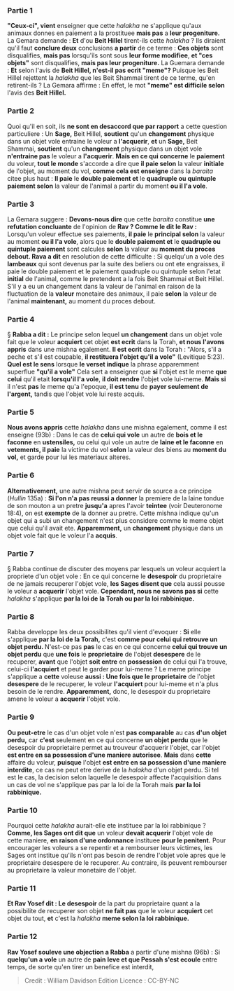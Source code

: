 
### Partie 1
<b>"Ceux-ci", vient</b> enseigner que cette <i>halakha</i> ne s'applique qu'aux animaux donnes en paiement a la prostituee <b>mais pas</b> a <b>leur progeniture.</b> La Gemara demande : <b>Et</b> d'ou <b>Beit Hillel</b> tirent-ils cette <i>halakha</i> ? Ils diraient qu'il faut <b>conclure deux</b> conclusions <b>a partir</b> de ce terme : <b>Ces objets</b> sont disqualifies, <b>mais pas</b> lorsqu'ils sont sous <b>leur forme modifiee</b>, <b>et "ces objets"</b> sont disqualifies, <b>mais pas leur progeniture.</b> La Guemara demande : <b>Et</b> selon l'avis de <b>Beit Hillel, n'est-il pas ecrit "meme"?</b> Puisque les Beit Hillel rejettent la <i>halakha</i> que les Beit Shammai tirent de ce terme, qu'en retirent-ils ? La Gemara affirme : En effet, le mot <b>"meme" est difficile selon</b> l'avis des <b>Beit Hillel.</b>

### Partie 2
Quoi qu'il en soit, ils <b>ne sont en desaccord que par rapport</b> a cette question particuliere : Un <b>Sage,</b> Beit Hillel, <b>soutient</b> qu'un <b>changement</b> physique dans un objet vole entraine le voleur a <b>l'acquerir</b>, <b>et</b> un <b>Sage,</b> Beit Shammai, <b>soutient</b> qu'un <b>changement</b> physique dans un objet vole <b>n'entraine pas</b> le voleur a <b>l'acquerir</b>. <b>Mais en ce qui concerne</b> le <b>paiement</b> du voleur, <b>tout le monde</b> s'accorde a dire que <b>il paie selon</b> la valeur <b>initiale</b> de l'objet, au moment du vol, <b>comme cela est enseigne</b> dans la <i>baraita</i> citee plus haut : <b>Il paie</b> le <b>double paiement et</b> le <b>quadruple ou quintuple paiement selon</b> la valeur de l'animal a partir du moment <b>ou il l'a vole</b>.

### Partie 3
La Gemara suggere : <b>Devons-nous dire</b> que cette <i>baraita</i> constitue <b>une refutation concluante</b> de l'opinion de <b>Rav ? Comme le dit le Rav :</b> Lorsqu'un voleur effectue ses paiements, <b>il paie</b> le <b>principal selon</b> la valeur au moment <b>ou il l'a vole</b>, alors que le <b>double paiement et</b> le <b>quadruple ou quintuple paiement</b> sont calcules <b>selon</b> la valeur au <b>moment du proces debout. Rava a dit</b> en resolution de cette difficulte : Si quelqu'un a vole des <b>lambeaux</b> qui sont devenus par la suite des beliers ou ont ete engraisses, il paie le double paiement et le paiement quadruple ou quintuple selon l'etat <b>initial</b> de l'animal, comme le pretendent a la fois Beit Shammai et Beit Hillel. S'il y a eu un changement dans la valeur de l'animal en raison de la fluctuation de la <b>valeur</b> monetaire des animaux, il paie <b>selon</b> la valeur de l'animal <b>maintenant,</b> au moment du proces debout.

### Partie 4
§ <b>Rabba a dit :</b> Le principe selon lequel <b>un changement</b> dans un objet vole fait que le voleur <b>acquiert</b> cet objet <b>est ecrit</b> dans la Torah, <b>et nous l'avons appris</b> dans une mishna egalement. <b>Il est ecrit</b> dans la Torah : "Alors, s'il a peche et s'il est coupable, <b>il restituera l'objet qu'il a vole"</b> (Levitique 5:23). <b>Quel est le sens</b> lorsque <b>le verset indique</b> la phrase apparemment superflue <b>"qu'il a vole"</b> Cela sert a enseigner que <b>si</b> l'objet est le meme <b>que celui</b> qu'il etait <b>lorsqu'il l'a vole</b>, <b>il doit rendre</b> l'objet vole lui-meme. <b>Mais si</b> il n'est <b>pas</b> le meme qu'a l'epoque, <b>il est tenu</b> de <b>payer seulement de l'argent,</b> tandis que l'objet vole lui reste acquis.

### Partie 5
<b>Nous avons appris</b> cette <i>halakha</i> dans une mishna egalement, comme il est enseigne (93b) : Dans le cas de <b>celui qui vole</b> un autre de <b>bois et le faconne</b> en <b>ustensiles,</b> ou celui qui vole un autre de <b>laine et le faconne</b> en <b>vetements, il paie</b> la victime du vol <b>selon</b> la valeur des biens au <b>moment du vol,</b> et garde pour lui les materiaux alteres.

### Partie 6
<b>Alternativement,</b> une autre mishna peut servir de source a ce principe (<i>Hullin</i> 135a) : <b>Si l'on n'a pas reussi a donner</b> la premiere de la laine tondue de son mouton a un pretre <b>jusqu'a</b> apres l'avoir <b>teintee</b> (voir Deuteronome 18:4), on est <b>exempte</b> de la donner au pretre. Cette mishna indique qu'un objet qui a subi un changement n'est plus considere comme le meme objet que celui qu'il avait ete. <b>Apparemment,</b> un <b>changement</b> physique dans un objet vole fait que le voleur l'a <b>acquis</b>.

### Partie 7
§ Rabba continue de discuter des moyens par lesquels un voleur acquiert la propriete d'un objet vole : En ce qui concerne le <b>desespoir</b> du proprietaire de ne jamais recuperer l'objet vole, <b>les Sages disent que</b> cela aussi pousse le voleur a <b>acquerir</b> l'objet vole. <b>Cependant, nous ne savons pas si</b> cette <i>halakha</i> s'applique <b>par la loi de la Torah ou par la loi rabbinique.</b>

### Partie 8
Rabba developpe les deux possibilites qu'il vient d'evoquer : <b>Si</b> elle s'applique <b>par la loi de la Torah,</b> c'est <b>comme pour celui qui retrouve un objet perdu. </b> N'est-ce pas <b>pas</b> le cas en ce qui concerne <b>celui qui trouve un objet perdu</b> que <b>une fois</b> le <b>proprietaire</b> de l'objet <b>desespere</b> de le recuperer, <b>avant</b> que l'objet <b>soit entre</b> en <b>possession</b> de celui qui l'a trouve, celui-ci <b>l'acquiert</b> et peut le garder pour lui-meme ? Le meme principe s'applique a <b>cette</b> voleuse <b>aussi : Une fois que le proprietaire</b> de l'objet <b>desespere</b> de le recuperer, le voleur <b>l'acquiert</b> pour lui-meme et n'a plus besoin de le rendre. <b>Apparemment,</b> donc, le desespoir du proprietaire amene le voleur a <b>acquerir</b> l'objet vole.

### Partie 9
<b>Ou peut-etre</b> le cas d'un objet vole n'est <b>pas comparable</b> au cas <b>d'un objet perdu,</b> car <b>c'est</b> seulement en ce qui concerne <b>un objet perdu</b> que le desespoir du proprietaire permet au trouveur d'acquerir l'objet, car l'objet <b>est entre en sa possession d'une maniere autorisee</b>. <b>Mais</b> dans <b>cette</b> affaire du voleur, <b>puisque</b> l'objet <b>est entre en sa possession d'une maniere interdite</b>, ce cas ne peut etre derive de la <i>halakha</i> d'un objet perdu. Si tel est le cas, la decision selon laquelle le desespoir affecte l'acquisition dans un cas de vol ne s'applique pas par la loi de la Torah mais <b>par la loi rabbinique.</b>

### Partie 10
Pourquoi cette <i>halakha</i> aurait-elle ete instituee par la loi rabbinique ? <b>Comme, les Sages ont dit que</b> un voleur <b>devait acquerir</b> l'objet vole de cette maniere, <b>en raison d'une ordonnance</b> instituee <b>pour le penitent.</b> Pour encourager les voleurs a se repentir et a rembourser leurs victimes, les Sages ont institue qu'ils n'ont pas besoin de rendre l'objet vole apres que le proprietaire desespere de le recuperer. Au contraire, ils peuvent rembourser au proprietaire la valeur monetaire de l'objet.

### Partie 11
<b>Et Rav Yosef dit : Le desespoir</b> de la part du proprietaire quant a la possibilite de recuperer son objet <b>ne fait pas</b> que le voleur <b>acquiert</b> cet objet du tout, <b>et</b> c'est la <i>halakha</i> <b>meme selon la loi rabbinique.</b>

### Partie 12
<b>Rav Yosef souleve une objection a Rabba</b> a partir d'une mishna (96b) : Si <b>quelqu'un a vole</b> un autre de <b>pain leve et que Pessah s'est ecoule</b> entre temps, de sorte qu'en tirer un benefice est interdit,

>Credit : William Davidson Edition
>Licence : CC-BY-NC